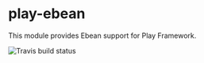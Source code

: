 # play-ebean

This module provides Ebean support for Play Framework.

![Travis build status](https://travis-ci.org/playframework/play-ebean.svg?branch=master)
